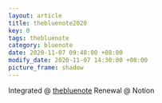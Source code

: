 ```yaml
---
layout: article
title: thebluenote2020
key: 0
tags: thebluenote
category: bluenote
date: 2020-11-07 09:48:00 +08:00
modify_date: 2020-11-07 14:30:00 +08:00
picture_frame: shadow
---
```

Integrated @ [thebluenote](https://underthelights.github.io/bluenote/2021/12/31/2021thefirsthalf.html)
Renewal @ Notion


